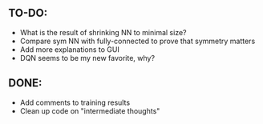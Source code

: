 TO-DO:
---------

* What is the result of shrinking NN to minimal size?
* Compare sym NN with fully-connected to prove that symmetry matters
* Add more explanations to GUI
* DQN seems to be my new favorite, why?

DONE:
--------

* Add comments to training results
* Clean up code on "intermediate thoughts"
